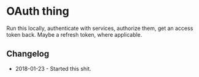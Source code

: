 # OAuth thing

Run this locally, authenticate with services, authorize them, get an access token back. Maybe a refresh token, where applicable.

## Changelog

- 2018-01-23 - Started this shit.